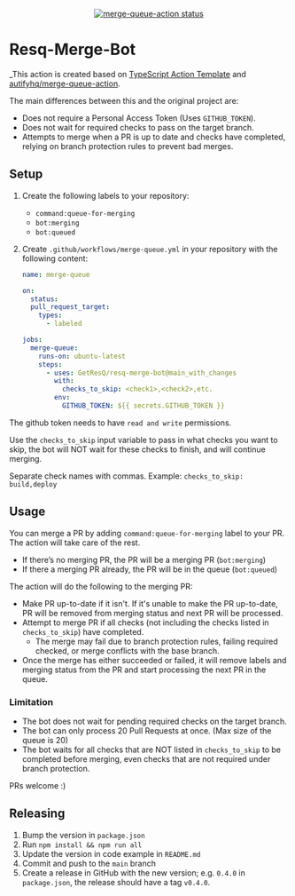 <p align="center">
  <a href="https://github.com/autifyhq/merge-queue-action/actions"><img alt="merge-queue-action status" src="https://github.com/autifyhq/merge-queue-action/workflows/build-test/badge.svg"></a>
</p>

# Resq-Merge-Bot

\_This action is created based on [TypeScript Action Template](https://github.com/actions/typescript-action) and [autifyhq/merge-queue-action](https://github.com/autifyhq/merge-queue-action).

The main differences between this and the original project are:

- Does not require a Personal Access Token (Uses `GITHUB_TOKEN`).
- Does not wait for required checks to pass on the target branch.
- Attempts to merge when a PR is up to date and checks have completed, relying on branch protection rules to prevent bad merges.

## Setup

1. Create the following labels to your repository:
   - `command:queue-for-merging`
   - `bot:merging`
   - `bot:queued`
2. Create `.github/workflows/merge-queue.yml` in your repository with the following content:

   ```yml
   name: merge-queue

   on:
     status:
     pull_request_target:
       types:
         - labeled

   jobs:
     merge-queue:
       runs-on: ubuntu-latest
       steps:
         - uses: GetResQ/resq-merge-bot@main_with_changes
           with:
             checks_to_skip: <check1>,<check2>,etc.
           env:
             GITHUB_TOKEN: ${{ secrets.GITHUB_TOKEN }}
   ```

The github token needs to have `read and write` permissions.

Use the `checks_to_skip` input variable to pass in what checks you want to skip, the bot will NOT wait for these checks to finish, and will continue merging.

Separate check names with commas.
Example: `checks_to_skip: build,deploy`

## Usage

You can merge a PR by adding `command:queue-for-merging` label to your PR. The action will take care of the rest.

- If there’s no merging PR, the PR will be a merging PR (`bot:merging`)
- If there a merging PR already, the PR will be in the queue (`bot:queued`)

The action will do the following to the merging PR:

- Make PR up-to-date if it isn't. If it's unable to make the PR up-to-date, PR will be removed from merging status and next PR will be processed.
- Attempt to merge PR if all checks (not including the checks listed in `checks_to_skip`) have completed.
  - The merge may fail due to branch protection rules, failing required checked, or merge conflicts with the base branch.
- Once the merge has either succeeded or failed, it will remove labels and merging status from the PR and start processing the next PR in the queue.

### Limitation

- The bot does not wait for pending required checks on the target branch.
- The bot can only process 20 Pull Requests at once. (Max size of the queue is 20)
- The bot waits for all checks that are NOT listed in `checks_to_skip` to be completed before merging, even checks that are not required under branch protection.

PRs welcome :)

## Releasing

1. Bump the version in `package.json`
2. Run `npm install && npm run all`
3. Update the version in code example in `README.md`
4. Commit and push to the `main` branch
5. Create a release in GitHub with the new version; e.g. `0.4.0` in `package.json`, the release should have a tag `v0.4.0`.
